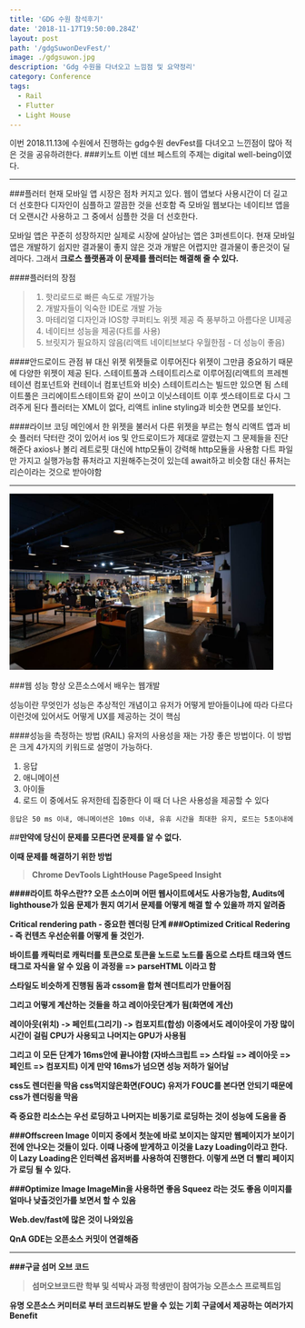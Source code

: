 ```yaml
---
title: 'GDG 수원 참석후기'
date: '2018-11-17T19:50:00.284Z'
layout: post
path: '/gdgSuwonDevFest/'
image: ./gdgsuwon.jpg
description: 'Gdg 수원을 다녀오고 느낌점 및 요약정리'
category: Conference
tags:
  - Rail
  - Flutter
  - Light House
---
```


이번 2018.11.13에 수원에서 진행하는 gdg수원 devFest를 다녀오고 느낀점이 많아 적은 것을 공유하려한다. ###키노트
이번 데브 페스트의 주제는 digital well-being이였다.

---

###플러터
현재 모바일 앱 시장은 점차 커지고 있다.
웹이 앱보다 사용시간이 더 길고 더 선호한다
디자인이 심플하고 깔끔한 것을 선호함
즉 모바일 웹보다는 네이티브 앱을 더 오랜시간 사용하고 그 중에서 심플한 것을 더 선호한다.

<!--more-->

모바일 앱은 꾸준히 성장하지만 실제로 시장에 살아남는 앱은 3퍼센트이다. 현재 모바일 앱은 개발하기 쉽지만 결과물이 좋지 않은 것과 개발은 어렵지만 결과물이 좋은것이 딜레마다.
그래서 <b>크로스 플랫폼과 이 문제를 플러터는 해결해 줄 수 있다.</b>

####플러터의 장점

> 1.  핫리로드로 빠른 속도로 개발가능
> 2.  개발자들이 익숙한 IDE로 개발 가능
> 3.  마테리얼 디자인과 IOS향 쿠퍼티노 위젯 제공 즉 풍부하고 아름다운 UI제공
> 4.  네이티브 성능을 제공(다트를 사용)
> 5.  브릿지가 필요하지 않음(리액트 네이티브보다 우월한점 - 더 성능이 좋음)

####안드로이드 관점
뷰 대신 위젯
위젯들로 이루어진다
위젯이 그만큼 중요하기 때문에 다양한 위젯이 제공 된다.
스테이트풀과 스테이트리스로 이루어짐(리액트의 프레젠테이션 컴포넌트와 컨테이너 컴포넌트와 비슷)
스테이트리스는 빌드만 있으면 됨
스테이트풀은 크리에이트스테이트와 같이 쓰이고 이닛스테이트 이후 셋스테이트로 다시 그려주게 된다
플러터는 XML이 없다, 리액트 inline styling과 비슷한 면모를 보인다.

####라이브 코딩
메인에서 한 위젯을 불러서 다른 위젯을 부르는 형식 리액트 앱과 비슷
플러터 닥터란 것이 있어서 ios 및 안드로이드가 제대로 깔렸는지 그 문제들을 진단해준다
axios나 볼리 레트로핏 대신에 http모듈이 강력해 http모듈을 사용함
다트 파일만 가지고 실행가능함
퓨처라고 지원해주는것이 있는데 await하고 비슷함 대신 퓨처는 리슨이라는 것으로 받아야함

---

<img style="height: 310px;" src="./gdgsuwonguest.jpg" alt="Gdg Suwon Guests">

###웹 성능 향상 오픈소스에서 배우는 웹개발

성능이란 무엇인가
성능은 추상적인 개념이고 유저가 어떻게 받아들이냐에 따라 다르다
이런것에 있어서도 어떻게 UX를 제공하는 것이 핵심

####성능을 측정하는 방법 (RAIL)
유저의 사용성을 재는 가장 좋은 방법이다. 이 방법은 크게 4가지의 키워드로 설명이 가능하다.

1. 응답
2. 애니메이션
3. 아이들
4. 로드
   이 중에서도 유저한테 집중한다 이 때 더 나은 사용성을 제공할 수 있다<br />

`응답은 50 ms 이내, 애니메이션은 10ms 이내, 유휴 시간을 최대한 유지, 로드는 5초이내에`

##<b>만약에 당신이 문제를 모른다면 문제를 알 수 없다.<b>

이때 문제를 해결하기 위한 방법

> Chrome DevTools
> LightHouse
> PageSpeed Insight

####라이트 하우스란??
오픈 소스이며 어떤 웹사이트에서도 사용가능함,
Audits에 lighthouse가 있음
문제가 뭔지 여기서 문제를 어떻게 해결 할 수 있을까 까지 알려줌

Critical rendering path - 중요한 렌더링 단계
###Optimized Critical Redering - 즉 컨텐츠 우선순위를 어떻게 둘 것인가.

바이트를 캐릭터로 캐릭터를 토큰으로 토큰을 노드로 노드를 돔으로
스타트 태크와 엔드태그로 자식을 알 수 있음
이 과정을 => parseHTML 이라고 함

스타일도 비슷하게 진행됨
돔과 cssom을 합쳐 렌더트리가 만들어짐

그리고 어떻게 계산하는 것들을 하고 레이아웃단계가 됨(화면에 게산)

레이아웃(위치) -> 페인트(그리기) -> 컴포지트(합성)
이중에서도 레이아웃이 가장 많이 시간이 걸림 CPU가 사용되고 나머지는 GPU가 사용됨

그리고 이 모든 단계가 16ms안에 끝나야함
(자바스크립트 => 스타일 => 레이아웃 => 페인트 => 컴포지트)
이게 만약 16ms가 넘으면 성능 저하가 일어남

css도 렌더린을 막음
css먹지않은화면(FOUC)
유저가 FOUC를 본다면 안되기 때문에 css가 렌더링을 막음

즉 중요한 리소스는 우선 로딩하고 나머지는 비동기로 로딩하는 것이 성능에 도움을 줌

###Offscreen Image
이미지 중에서 첫눈에 바로 보이지는 않지만 웹페이지가 보이기전에 안나오는 것들이 있다.
이때 나중에 받게하고 이것을 Lazy Loading이라고 한다.
이 Lazy Loading은 인터렉션 옵저버를 사용하여 진행한다. 이렇게 쓰면 더 빨리 페이지가 로딩 될 수 있다.

###Optimize Image
ImageMin을 사용하면 좋음
Squeez 라는 것도 좋음 이미지를 얼마나 낮출것인가를 보면서 할 수 있음

Web.dev/fast에 많은 것이 나와있음

QnA GDE는 오픈소스 커밋이 연결해줌

---

###구글 섬머 오브 코드

> 섬머오브코드란 학부 및 석박사 과정 학생만이 참여가능
> 오픈소스 프로젝트임

유명 오픈소스 커미터로 부터 코드리뷰도 받을 수 있는 기회
구글에서 제공하는 여러가지 Benefit
